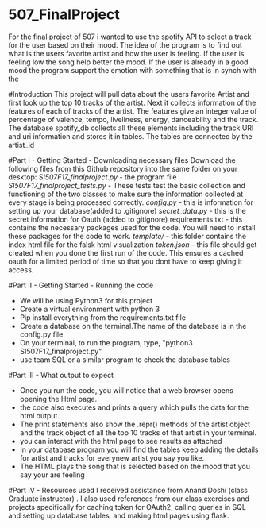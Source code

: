 # 507_FinalProject
For the final project of 507 i wanted to use the spotify API to select a track for the user based on their mood. The idea of the program is to find out what is the users favorite artist and how the user is feeling. If the user is feeling low the song help better the mood. If the user is already in a good mood the program support the emotion with something that is in synch with the

#Introduction
This project will pull data about the users favorite Artist and first look up the top 10 tracks of the artist. Next it collects information of the features of each of tracks of the artist. The features give an integer value of percentage of valence, tempo, liveliness, energy, danceability and the track. The database spotify_db collects all these elements including the track URl and uri information and stores it in tables. The tables are connected by the artist_id

#Part I - Getting Started - Downloading necessary files
Download the following files from this Github repository into the same folder on your desktop:
*SI507F17_finalproject.py* - the program file
*SI507F17_finalproject_tests.py* - These tests test the basic collection and functioning of the two classes to make sure the information collected at every stage is being processed correctly.
*config.py* - this is information for setting up your database(added to .gitignore)
*secret_data.py* - this is the secret information for Oauth (added to gitignore)
requirements.txt - this contains the necessary packages used for the code. You will need to install these packages for the code to work.
*template/*  - this folder contains the index html file for the falsk html visualization
*token.json* - this file should get created when you done the first run of the code. This ensures a cached oauth for a limited period of time so that you dont have to keep giving it access.

#Part II - Getting Started - Running the code
- We will be using Python3 for this project
- Create a virtual environment with python 3
- Pip install everything from the requirements.txt file
- Create a database on the terminal.The name of the database is in the config.py file
- On your terminal, to run the program, type, "python3 SI507F17_finalproject.py"
- use team SQL or a similar program to check the database tables

#Part III - What output to expect
- Once you run the code, you will notice that a web browser opens opening the Html page.
- the code also executes and prints a query which pulls the data for the html output.
- The print statements also show the .repr() methods of the artist object and the track object of all the top 10 tracks of that artist in your terminal.  
- you can interact with the html page to see results as attached
- In your database program you will find the tables keep adding the details for artist and tracks for everynew artist you say you like.
- The HTML plays the song that is selected based on the mood that you say your are feeling  

#Part IV - Resources used
I received assistance from Anand Doshi (class Graduate instructor) . I also used references from our class exercises and projects specifically for caching token for OAuth2,  calling queries in SQL and setting up database tables, and making html pages using flask.
